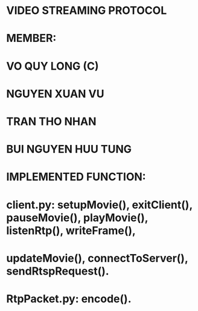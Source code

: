 # VIDEO STREAMING PROTOCOL

# MEMBER:

# VO QUY LONG (C)
# NGUYEN XUAN VU
# TRAN THO NHAN
# BUI NGUYEN HUU TUNG

# IMPLEMENTED FUNCTION:

# client.py: setupMovie(), exitClient(), pauseMovie(), playMovie(), listenRtp(), writeFrame(),
#            updateMovie(), connectToServer(), sendRtspRequest().
# RtpPacket.py: encode().